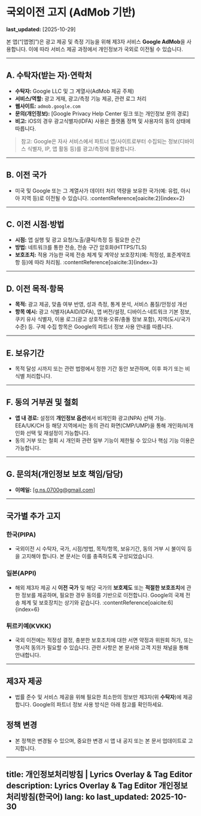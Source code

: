 # 국외이전 고지 (AdMob 기반)
**last_updated:** [2025-10-29]

본 앱(“[앱명]”)은 광고 제공 및 측정 기능을 위해 제3자 서비스 **Google AdMob**을 사용합니다. 이에 따라 서비스 제공 과정에서 개인정보가 국외로 이전될 수 있습니다.

---

## A. 수탁자(받는 자)·연락처
- **수탁자:** Google LLC 및 그 계열사(AdMob 제공 주체)
- **서비스/역할:** 광고 게재, 광고/측정 기능 제공, 관련 로그 처리
- **웹사이트:** `admob.google.com`
- **문의(개인정보):** [Google Privacy Help Center 링크 또는 개인정보 문의 경로]
- **비고:** iOS의 경우 광고식별자(IDFA) 사용은 플랫폼 정책 및 사용자의 동의 상태에 따릅니다. 

> 참고: Google은 자사 서비스에서 파트너 앱/사이트로부터 수집되는 정보(디바이스 식별자, IP, 앱 활동 등)를 광고/측정에 활용합니다. 

---

## B. 이전 국가
- 미국 및 Google 또는 그 계열사가 데이터 처리 역량을 보유한 국가(예: 유럽, 아시아 지역 등)로 이전될 수 있습니다. :contentReference[oaicite:2]{index=2}

---

## C. 이전 시점·방법
- **시점:** 앱 실행 및 광고 요청/노출/클릭/측정 등 필요한 순간
- **방법:** 네트워크를 통한 전송, 전송 구간 암호화(HTTPS/TLS)
- **보호조치:** 적용 가능한 국제 전송 체계 및 계약상 보호장치(예: 적정성, 표준계약조항 등)에 따라 처리됨. :contentReference[oaicite:3]{index=3}

---

## D. 이전 목적·항목
- **목적:** 광고 제공, 맞춤 여부 반영, 성과 측정, 통계 분석, 서비스 품질/안정성 개선
- **항목 예시:** 광고 식별자(AAID/IDFA), 앱 버전/설정, 디바이스·네트워크 기본 정보, 쿠키 유사 식별자, 이용 로그(광고 상호작용·오류/충돌 정보 포함), 지역(도시/국가 수준) 등. 구체 수집 항목은 Google의 파트너 정보 사용 안내를 따릅니다. 

---

## E. 보유기간
- 목적 달성 시까지 또는 관련 법령에서 정한 기간 동안 보관하며, 이후 파기 또는 비식별 처리합니다.

---

## F. 동의 거부권 및 철회
- **앱 내 경로:** 설정의 **개인정보 옵션**에서 비개인화 광고(NPA) 선택 가능. EEA/UK/CH 등 해당 지역에서는 동의 관리 화면(CMP/UMP)을 통해 개인화/비개인화 선택 및 재설정이 가능합니다. 
- 동의 거부 또는 철회 시 개인화 관련 일부 기능이 제한될 수 있으나 핵심 기능 이용은 가능합니다.

---

## G. 문의처(개인정보 보호 책임/담당)
- **이메일:** [g.ns.0700g@gmail.com]

---

## 국가별 추가 고지

### 한국(PIPA)
- 국외이전 시 수탁자, 국가, 시점/방법, 목적/항목, 보유기간, 동의 거부 시 불이익 등을 고지해야 합니다. 본 문서는 이를 충족하도록 구성되었습니다.

### 일본(APPI)
- 해외 제3자 제공 시 **이전 국가** 및 해당 국가의 **보호제도** 또는 **적절한 보호조치**에 관한 정보를 제공하며, 필요한 경우 동의를 기반으로 이전합니다. Google의 국제 전송 체계 및 보호장치는 상기와 같습니다. :contentReference[oaicite:6]{index=6}

### 튀르키예(KVKK)
- 국외 이전에는 적정성 결정, 충분한 보호조치에 대한 서면 약정과 위원회 허가, 또는 명시적 동의가 필요할 수 있습니다. 관련 사항은 본 문서와 고객 지원 채널을 통해 안내합니다.

---

## 제3자 제공
- 법률 준수 및 서비스 제공을 위해 필요한 최소한의 정보만 제3자(위 **수탁자**)에 제공합니다. Google의 파트너 정보 사용 방식은 아래 참고를 확인하세요. 

## 정책 변경
- 본 정책은 변경될 수 있으며, 중요한 변경 시 앱 내 공지 또는 본 문서 업데이트로 고지합니다.
---
title: 개인정보처리방침 | Lyrics Overlay & Tag Editor
description: Lyrics Overlay & Tag Editor 개인정보처리방침(한국어)
lang: ko
last_updated: 2025-10-30
---
